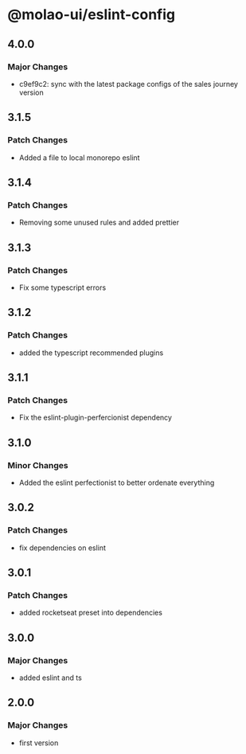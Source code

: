# @molao-ui/eslint-config

## 4.0.0

### Major Changes

- c9ef9c2: sync with the latest package configs of the sales journey version

## 3.1.5

### Patch Changes

- Added a file to local monorepo eslint

## 3.1.4

### Patch Changes

- Removing some unused rules and added prettier

## 3.1.3

### Patch Changes

- Fix some typescript errors

## 3.1.2

### Patch Changes

- added the typescript recommended plugins

## 3.1.1

### Patch Changes

- Fix the eslint-plugin-perfercionist dependency

## 3.1.0

### Minor Changes

- Added the eslint perfectionist to better ordenate everything

## 3.0.2

### Patch Changes

- fix dependencies on eslint

## 3.0.1

### Patch Changes

- added rocketseat preset into dependencies

## 3.0.0

### Major Changes

- added eslint and ts

## 2.0.0

### Major Changes

- first version
